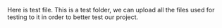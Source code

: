 Here is test file.
This is a test folder, we can upload all the files used for testing to it in order to better test our project.
